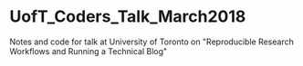 # UofT_Coders_Talk_March2018
Notes and code for talk at University of Toronto on "Reproducible Research Workflows and Running a Technical Blog"
